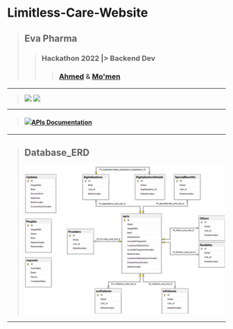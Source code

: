 # Limitless-Care-Website

> ## Eva Pharma
>> ### Hackathon 2022 |> Backend Dev
>>> ### <a href="https://github.com/AhmedNasser1601">Ahmed</a> & <a href="https://github.com/Moamen738">Mo'men</a>
---
  > <a href="https://limitless-care.web.app"><img src="https://user-images.githubusercontent.com/60184582/190636384-f3e58336-6d39-4472-9232-ad627d44880f.png"/></a>
  > <a href="https://limitless-care-admin.web.app/"><img src="https://user-images.githubusercontent.com/60184582/190636398-764799ed-3936-41c2-8ec0-95c3d6f447e9.png"/></a>
---
  > #### <a href="https://documenter.getpostman.com/view/22847799/VUxVr51a"><img src="https://img.icons8.com/nolan/64/api-settings.png"/>APIs Documentation</a>
---
  > ## Database_ERD
  > <img src="/Database_ERD.png" alt="Database_ERD" title="Database_ERD">
---
